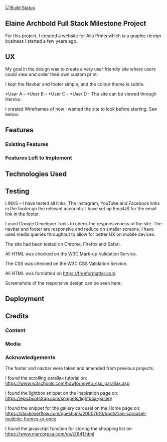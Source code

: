 [![Build Status](https://travis-ci.org/ElaineArchbold/fullstack-milestone-project.svg?branch=master)](https://travis-ci.org/ElaineArchbold/fullstack-milestone-project)
## Elaine Archbold Full Stack Milestone Project

For this project, I created a website for Alio Prints which is a graphic design business I started a few years ago.

## UX
My goal in the design was to create a very user friendly site where users could view and order their own custom print.

I kept the Navbar and footer simple, and the colour theme is subtle. 

*User A – 
*User B – 
*User C - 
*User D - 
The site can be viewed through Heroku: 

I created Wireframes of how I wanted the site to look before starting. See below:



## Features
### Existing Features

### Features Left to Implement

## Technologies Used



## Testing
LINKS – I have tested all links. The Instagram, YouTube and Facebook links in the footer go the relevant accounts. I have set up EmailJS for the email link in the footer.

I used Google Developer Tools to check the responsiveness of the site. The navbar and footer are responsive and reduce on smaller screens. I have used media queries throughout to allow for better UX on mobile devices.

The site had been tested on Chrome, Firefox and Safari.

All HTML was checked on the W3C Mark-up Validation Service.

The CSS was checked on the W3C CSS Validation Service.

All HTML was formatted on https://freeformatter.com.

Screenshots of the responsive design can be seen here:


## Deployment


## Credits
### Content


### Media

### Acknowledgements
The footer and navbar were taken and amended from previous projects.

I found the scrolling parallax tutorial on: https://www.w3schools.com/howto/howto_css_parallax.asp

I found the lightbox snippet on the Inspiration page on: https://epicbootstrap.com/snippets/lightbox-gallery

I found the snippet for the gallery carousel on the Home page on: https://stackoverflow.com/questions/20007610/bootstrap-carousel-multiple-frames-at-once

I found the javascript function for storing the shopping list on: https://www.marcorpsa.com/ee/t2641.html
